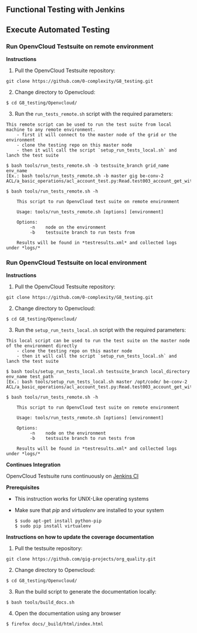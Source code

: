 ## Functional Testing with Jenkins



## Execute Automated Testing

### Run OpenvCloud Testsuite on remote environment

**Instructions**

1. Pull the OpenvCloud Testsuite repository:

  ```
  git clone https://github.com/0-complexity/G8_testing.git
  ```

2. Change directory to Openvcloud:

  ```
  $ cd G8_testing/Openvcloud/
  ```

3. Run the `run_tests_remote.sh` script with the required parameters:
  ```
  This remote script can be used to run the test suite from local machine to any remote environment.
      - first it will connect to the master node of the grid or the environment
      - clone the testing repo on this master node
      - then it will call the script `setup_run_tests_local.sh` and lanch the test suite
  ```
  ```
  $ bash tools/run_tests_remote.sh -b testsuite_branch grid_name env_name
  [Ex.: bash tools/run_tests_remote.sh -b master gig be-conv-2 ACL/a_basic_operations/acl_account_test.py:Read.test003_account_get_with_readonly_user]

  $ bash tools/run_tests_remote.sh -h

      This script to run OpenvCloud test suite on remote environment

      Usage: tools/run_tests_remote.sh [options] [environment]

      Options:
           -n    node on the environment
           -b    testsuite branch to run tests from

      Results will be found in *testresults.xml* and collected logs under *logs/*
   ```

### Run OpenvCloud Testsuite on local environment

**Instructions**

1. Pull the OpenvCloud Testsuite repository:

  ```
  git clone https://github.com/0-complexity/G8_testing.git
  ```

2. Change directory to Openvcloud:

  ```
  $ cd G8_testing/Openvcloud/
  ```
3. Run the `setup_run_tests_local.sh` script with the required parameters:
  ```
  This local script can be used to run the test suite on the master node of the environment directly
      - clone the testing repo on this master node
      - then it will call the script `setup_run_tests_local.sh` and lanch the test suite
  ```
  ```
  $ bash tools/setup_run_tests_local.sh testsuite_branch local_directory env_name test_path
  [Ex.: bash tools/setup_run_tests_local.sh master /opt/code/ be-conv-2 ACL/a_basic_operations/acl_account_test.py:Read.test003_account_get_with_readonly_user]

  $ bash tools/run_tests_remote.sh -h

      This script to run OpenvCloud test suite on remote environment

      Usage: tools/run_tests_remote.sh [options] [environment]

      Options:
           -n    node on the environment
           -b    testsuite branch to run tests from

      Results will be found in *testresults.xml* and collected logs under *logs/*
   ```

**Continues Integration**

OpenvCloud Testsuite runs continuously on [Jenkins CI](http://ci.codescalers.com/view/Integration%20Testing/)

**Prerequisites**

* This instruction works for UNIX-Like operating systems
* Make sure that *pip* and *virtualenv* are installed to your system

    ```shell
    $ sudo apt-get install python-pip
    $ sudo pip install virtualenv
    ```

**Instructions on how to update the coverage documentation**

1. Pull the testsuite repository:

  ```
  git clone https://github.com/gig-projects/org_quality.git
  ```

2. Change directory to Openvcloud:

  ```
  $ cd G8_testing/Openvcloud/
  ```

3. Run the build script to generate the documentation locally:

  ```
  $ bash tools/build_docs.sh
  ```

4. Open the documentation using any browser

  ```
  $ firefox docs/_build/html/index.html
  ```
